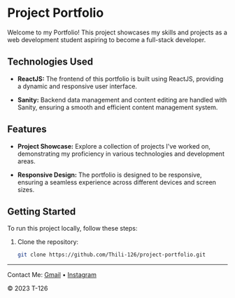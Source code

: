 # Project Portfolio

Welcome to my Portfolio! This project showcases my skills and projects as a web development student aspiring to become a full-stack developer.

## Technologies Used

- **ReactJS:** The frontend of this portfolio is built using ReactJS, providing a dynamic and responsive user interface.

- **Sanity:** Backend data management and content editing are handled with Sanity, ensuring a smooth and efficient content management system.

## Features

- **Project Showcase:** Explore a collection of projects I've worked on, demonstrating my proficiency in various technologies and development areas.

- **Responsive Design:** The portfolio is designed to be responsive, ensuring a seamless experience across different devices and screen sizes.

## Getting Started

To run this project locally, follow these steps:

1. Clone the repository:

   ```bash
   git clone https://github.com/Thili-126/project-portfolio.git
   ```
---

Contact Me: [Gmail](rathnayaka3548@gmail.com) &bull; [Instagram](https://www.instagram.com/morningstar_126/)

&copy; 2023 T-126

